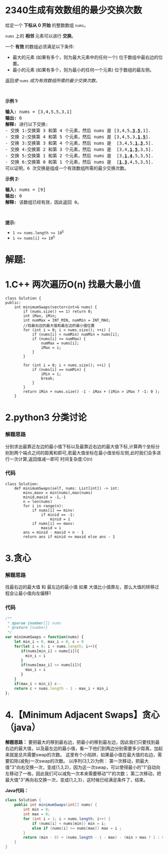 # 2340生成有效数组的最少交换次数
<p>给定一个<strong>&nbsp;下标从 0 开始</strong>&nbsp;的整数数组 <code>nums</code>。</p>

<p><code>nums</code>&nbsp;上的&nbsp;<strong>相邻&nbsp;</strong>元素可以进行&nbsp;<strong>交换</strong>。</p>

<p data-group="1-1">一个&nbsp;<strong>有效&nbsp;</strong>的数组必须满足以下条件:</p>

<ul>
	<li>最大的元素 (如果有多个，则为最大元素中的任何一个) 位于数组中最右边的位置。</li>
	<li>最小的元素 (如果有多个，则为最小的任何一个元素) 位于数组的最左侧。</li>
</ul>

<p>返回<em>使 </em><code>nums</code><em> </em><em>成为有效数组所需的最少交换次数。</em></p>

<p>&nbsp;</p>

<p><strong class="example">示例 1:</strong></p>

<pre>
<strong>输入:</strong> nums = [3,4,5,5,3,1]
<strong>输出:</strong> 6
<strong>解释:</strong> 进行以下交换:
- 交换 1:交换第 3 和第 4 个元素，然后 nums 是 [3,4,5,<u><strong>3</strong></u>,<u><strong>5</strong></u>,1].
- 交换 2:交换第 4 和第 5 个元素，然后 nums 是 [3,4,5,3,<u><strong>1</strong></u>,<u><strong>5</strong></u>].
- 交换 3:交换第 3 和第 4 个元素，然后 nums 是  [3,4,5,<u><strong>1</strong></u>,<u><strong>3</strong></u>,5].
- 交换 4:交换第 2 和第 3 个元素，然后 nums 是  [3,4,<u><strong>1</strong></u>,<u><strong>5</strong></u>,3,5].
- 交换 5:交换第 1 和第 2 个元素，然后 nums 是  [3,<u><strong>1</strong></u>,<u><strong>4</strong></u>,5,3,5].
- 交换 6:交换第 0 和第 1 个元素，然后 nums 是  [<u><strong>1</strong></u>,<u><strong>3</strong></u>,4,5,3,5].
可以证明，6 次交换是组成一个有效数组所需的最少交换次数。
</pre>
<strong class="example">示例 2:</strong>

<pre>
<strong>输入:</strong> nums = [9]
<strong>输出:</strong> 0
<strong>解释:</strong> 该数组已经有效，因此返回 0。</pre>

<p>&nbsp;</p>

<p><strong>提示:</strong></p>

<ul>
	<li><code>1 &lt;= nums.length &lt;= 10<sup>5</sup></code></li>
	<li><code>1 &lt;= nums[i] &lt;= 10<sup>5</sup></code></li>
</ul>
































# 解题:
# 1.C++ 两次遍历O(n) 找最大最小值
```
class Solution {
public:
    int minimumSwaps(vector<int>& nums) {
        if (nums.size() == 1) return 0;
        int iMax, iMin;
        int numMax = INT_MIN, numMin = INT_MAX;
        //找最右边的最大值和最左边的最小值位置
        for (int i = 0; i < nums.size(); ++i) {
            if (nums[i] < numMin) numMin = nums[i];
            if (nums[i] >= numMax) {
                numMax = nums[i];
                iMax = i;
            }
        }

        for (int i = 0; i < nums.size(); ++i) {
            if (nums[i] == numMin) {
                iMin = i;
                break;
            }
        }
        return iMin + nums.size() -1 - iMax + (iMin > iMax ? -1: 0 );
    }
```

# 2.python3 分类讨论
### 解题思路
分别求出最靠近左边的最小值下标以及最靠近右边的最大值下标,计算两个坐标分别到两个端点之间的距离和即可,若最大值坐标在最小值坐标左侧,此时我们会多进行一次计算,返回值减一即可
时间复杂度:O(n)

### 代码

```python3
class Solution:
    def minimumSwaps(self, nums: List[int]) -> int:
        minv,maxv = min(nums),max(nums)
        minid,maxid = -1,-1
        n = len(nums)
        for i in range(n):
            if nums[i] == minv:
                if minid == -1:
                    minid = i
            if nums[i] == maxv:
                maxid = i
        ans = minid - maxid + n - 1
        return ans if minid <= maxid else ans - 1
```
# 3.贪心 
### 解题思路
找最右边的最大值 和 最左边的最小值 
如果 大值比小值靠左，那么大值的转移过程会让最小值向左偏移1
### 代码

```javascript
/**
 * @param {number[]} nums
 * @return {number}
 */
var minimumSwaps = function(nums) {
    let min_i = 0, max_i = 0, c = 0
    for(let i = 0; i < nums.length; i++){
       if(nums[min_i] > nums[i]){
         min_i = i  
       } 
       if(nums[max_i] <= nums[i]){
         max_i = i  
       } 
    }
    if(max_i < min_i) c-- 
    return c + nums.length - 1 - max_i + min_i
};
```
# 4.【Minimum Adjacent Swaps】贪心（java）
**解题思路：**
要把最大的移到最右边，把最小的移到最左边，因此我们只要找到最右边的最大值，以及最左边的最小值，看一下他们到两边分别需要多少距离，加起来就是总共需要swap的次数。
这里有个小陷阱，如果最小值在最大值的右边，需要扣除(减免)一次swap的次数。
以序列{3,1,2}为例：
第一次移动，把最大值"3"向右交换一次，变成{1,3,2}，因为这一次swap，可以使得最小的"1"自动向左移动了一格，因此我们可以减免一次本来需要移动"1"的次数；
第二次移动，把最大值"3"再向右交换一次，变成{1,2,3}，这时候已经满足条件了，结束。

**Java代码：**
```java
class Solution {
    public int minimumSwaps(int[] nums) {
        int min = 0;
        int max = 0;
        for (int i = 1; i < nums.length; i++) {
            if (nums[i] < nums[min]) min = i;
            else if (nums[i] >= nums[max]) max = i ;
        }
        return (min - 0) + (nums.length - 1 - max) - (min > max ? 1 : 0 );
    }
}
```

